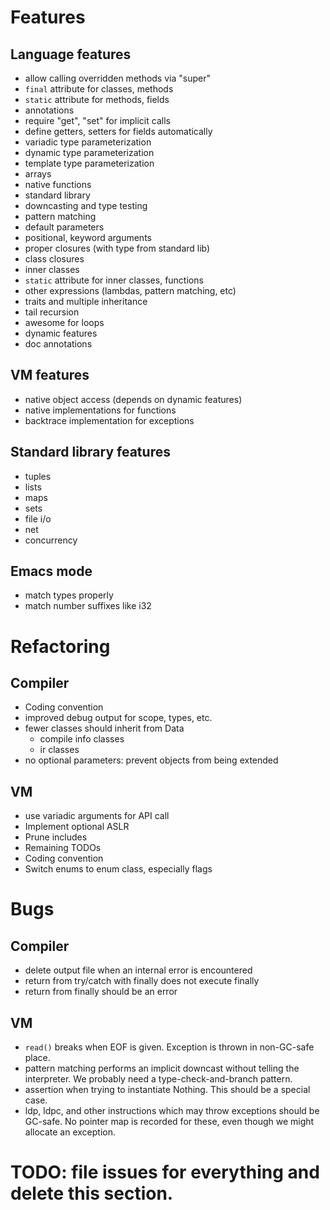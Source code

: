 # Features

## Language features

- allow calling overridden methods via "super"
- `final` attribute for classes, methods
- `static` attribute for methods, fields
- annotations
- require "get", "set" for implicit calls
- define getters, setters for fields automatically
- variadic type parameterization
- dynamic type parameterization
- template type parameterization
- arrays
- native functions
- standard library
- downcasting and type testing
- pattern matching
- default parameters
- positional, keyword arguments
- proper closures (with type from standard lib)
- class closures
- inner classes
- `static` attribute for inner classes, functions
- other expressions (lambdas, pattern matching, etc)
- traits and multiple inheritance
- tail recursion
- awesome for loops
- dynamic features
- doc annotations

## VM features
- native object access (depends on dynamic features)
- native implementations for functions
- backtrace implementation for exceptions

## Standard library features
- tuples
- lists
- maps
- sets
- file i/o
- net
- concurrency

## Emacs mode
- match types properly
- match number suffixes like i32

# Refactoring

## Compiler
- Coding convention
- improved debug output for scope, types, etc.
- fewer classes should inherit from Data
  - compile info classes
  - ir classes
- no optional parameters: prevent objects from being extended

## VM
- use variadic arguments for API call
- Implement optional ASLR
- Prune includes
- Remaining TODOs
- Coding convention
- Switch enums to enum class, especially flags

# Bugs

## Compiler
- delete output file when an internal error is encountered
- return from try/catch with finally does not execute finally
- return from finally should be an error

## VM
- `read()` breaks when EOF is given. Exception is thrown in non-GC-safe place.
- pattern matching performs an implicit downcast without telling the interpreter.
  We probably need a type-check-and-branch pattern.
- assertion when trying to instantiate Nothing. This should be a special case.
- ldp, ldpc, and other instructions which may throw exceptions should be GC-safe.
  No pointer map is recorded for these, even though we might allocate an exception.

# TODO: file issues for everything and delete this section.
